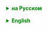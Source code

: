<details style="margin-top: 16px">
  <summary style="cursor: pointer; color: green;"><b>на Русском</b></summary>

## Java Collections Framework
**Java Collections Framework** (JCF) - это архитектура в Java, которая предоставляет структуры данных и алгоритмы для работы с коллекциями. JCF входит в состав Java Standard Edition и содержит набор интерфейсов и их реализаций, которые облегчают разработку программного обеспечения, работающего с группами объектов.

**Коллекция** в Java (и в программировании в целом) - это объект, который группирует множество элементов в одном контейнере. В Java коллекции используются для хранения, управления, получения  и обработки данных в виде группы объектов.

Коллекции облегчают организацию данных и манипулирование ими, предоставляя структурированный и удобный способ работы с группами объектов.

Все коллекции в Java являются параметризованными, что означает, что они могут работать с элементами любого ссылочного типа данных. Параметризация коллекций позволяет задать конкретный тип данных, с которым будет работать коллекция, что обеспечивает типобезопасность и избавляет от необходимости приведения типов при извлечении элементов из коллекции.

```
List<String> strings = new ArrayList<>();  // коллекция для строк
List<Integer> integers = new LinkedList<>();  // коллекция для целых чисел
```

В этом примере `strings` может содержать только строки, а `integers` - только целые числа. Если попытаться добавить элемент другого типа, то компилятор выдаст ошибку.

Java Collections Framework (JCF) предоставляет несколько видов коллекций, каждый из которых имеет свои особенности:

- **Списки (List)**: упорядоченные коллекции, которые поддерживают дубликаты и обеспечивают доступ к элементам по индексу.
- **Множества (Set)**: неупорядоченные коллекции, не поддерживающие дубликаты.
- **Очереди (Queue)**: коллекции, обеспечивающие упорядоченное хранение элементов в порядке их добавления.
- **Карты (Map)**: коллекции, хранящие данные в виде пар "ключ-значение".

Таким образом, коллекция в Java - это структура данных, которая позволяет группировать объекты и работать с ними как с единой сущностью.

![img](https://raw.githubusercontent.com/ait-tr/cohort35/main/basic_programming/lesson_45/img/Collection.jpeg)


### Основные интерфейсы и их реализации в JCF:

#### Интерфейсы:
    - `Collection`: базовый интерфейс для всех коллекций.
    - `List`: интерфейс для упорядоченных коллекций, поддерживающих дубликаты. Реализации: `ArrayList`, `LinkedList`, `Vector`.
    - `Set`: интерфейс для наборов уникальных элементов. Реализации: `HashSet`, `LinkedHashSet`, `TreeSet`.
    - `SortedSet`: интерфейс для сортированных наборов.
    - `Queue`: интерфейс для очередей. Реализации: `LinkedList`, `PriorityQueue`.
    - `Deque`: интерфейс для двусторонних очередей. Реализации: `LinkedList`, `ArrayDeque`.
    - `Map`: интерфейс для коллекций пар "ключ-значение". Реализации: `HashMap`, `LinkedHashMap`, `TreeMap`.
    - `SortedMap`: интерфейс для сортированных карт.

#### Реализации:
    - `ArrayList` - базируется на массиве, обеспечивает быстрый доступ по индексу.
    - `LinkedList` - базируется на двусвязном списке, обеспечивает быстрое добавление/удаление элементов.
    - `Vector` - аналогичен `ArrayList`, но синхронизирован.
    - `HashSet` - обеспечивает быстрый доступ к элементам, порядок следования не гарантирован.
    - `LinkedHashSet` - сохраняет порядок добавления элементов.
    - `TreeSet` - хранит элементы в отсортированном порядке.
    - `PriorityQueue` - организует элементы в порядке приоритета.
    - `ArrayDeque` - быстрое добавление/удаление элементов с обеих сторон очереди.
    - `HashMap` - быстрый доступ к элементам, порядок следования не гарантирован.
    - `LinkedHashMap` - сохраняет порядок добавления элементов.
    - `TreeMap` - хранит элементы в отсортированном порядке.

#### Алгоритмы:
    - JCF предоставляет стандартные алгоритмы для сортировки, поиска и перестановки элементов коллекций.
      Класс `Collections`, который предоставляет статические методы для работы с коллекциями. Эти методы включают алгоритмы сортировки, поиска и перестановки элементов. Вот несколько примеров:


#### Синхронизация и неизменяемость:
    - Для поддержки многопоточных операций в JCF есть синхронизированные обертки для коллекций и методы для создания неизменяемых коллекций.
      Большинство реализаций коллекций в Java Collections Framework не являются потокобезопасными, то есть не гарантируют корректное поведение при использовании из нескольких потоков одновременно. Однако для обеспечения потокобезопасности, в Java есть специальные методы, которые позволяют создавать синхронизированные обертки над коллекциями.

Примеры создания синхронизированных коллекций:

```
List<String> list = Collections.synchronizedList(new ArrayList<String>());
Set<String> set = Collections.synchronizedSet(new HashSet<String>());
Map<String, String> map = Collections.synchronizedMap(new HashMap<String, String>());
```

Что касается неизменяемости, то в Java есть методы, которые позволяют создать неизменяемые (immutable) коллекции. Это означает, что после создания такой коллекции, ее содержимое не может быть изменено. Пример создания неизменяемого списка:

```
List<String> list = Collections.unmodifiableList(new ArrayList<String>(Arrays.asList("a", "b", "c")));
```
Попытка добавить или удалить элемент из неизменяемой коллекции приведет к выбросу исключения `UnsupportedOperationException`.


Выбор конкретной реализации коллекции в JCF зависит от требований к производительности, порядку элементов и других факторов, специфичных для конкретной задачи.


### Итераторы

Итераторы играют ключевую роль в JCF, предоставляя способ обхода элементов коллекции. Интерфейс `Iterator` позволяет проходить по коллекции, не раскрывая её внутреннее представление. Расширенный интерфейс `ListIterator` добавляет возможность итерации в обоих направлениях и возможность модифицировать элементы при обходе.

### Конкурентные коллекции

Для многопоточных приложений важным дополнением к JCF являются конкурентные коллекции, находящиеся в пакете `java.util.concurrent`. Эти коллекции, такие как `ConcurrentHashMap`, `CopyOnWriteArrayList` и `BlockingQueue`, разработаны для использования в многопоточном контексте и помогают избежать проблем с синхронизацией и блокировками.

### Производительность

Выбор конкретной реализации коллекции может зависеть от требований к производительности. Например, `ArrayList` предпочтительнее, если часто нужен быстрый доступ по индексу, а `LinkedList` - если требуется частая вставка и удаление элементов.

### Синхронизация

Несмотря на то, что некоторые старые коллекции, такие как `Vector` и `Stack`, являются синхронизированными, для современных многопоточных приложений рекомендуется использовать конкурентные коллекции из пакета `java.util.concurrent`. Для обычных коллекций также можно использовать обёртки из классов `Collections.synchronizedList`, `Collections.synchronizedSet` и т.д., чтобы добавить базовую синхронизацию.


### Заключение

Java Collections Framework обеспечивает мощные инструменты для работы с данными в коллекциях, способствуя написанию более чистого, эффективного и масштабируемого кода. Благодаря широкому спектру реализаций, JCF может удовлетворить различные потребности в разработке программного обеспечения на Java.


</details>

<details style="margin-top: 16px">
  <summary style="cursor: pointer; color: green;"><b>English</b></summary>

## Java Collections Framework

**Java Collections Framework** (JCF) is an architecture in Java that provides data structures and algorithms for working with collections. JCF is part of the Java Standard Edition and contains a set of interfaces and their implementations that facilitate the development of software that works with groups of objects.

A **collection** in Java (and in programming in general) is an object that groups multiple elements within a single container. In Java, collections are used for storing, managing, retrieving, and processing data in the form of groups of objects.

Collections simplify the organization of data and its manipulation by providing a structured and convenient way to work with groups of objects.

All collections in Java are parameterized, meaning they can work with elements of any reference data type. The parameterization of collections allows specifying the exact data type with which the collection will work, ensuring type safety and eliminating the need for typecasting when retrieving elements from the collection.

```
List<String> strings = new ArrayList<>();  // a collection for strings
List<Integer> integers = new LinkedList<>();  // a collection for integers
```

In this example, `strings` can contain only strings, and `integers` can contain only integers. Attempting to add an element of another type will result in a compiler error.

The Java Collections Framework (JCF) offers several types of collections, each with its own features:

- **Lists (List)**: ordered collections that support duplicates and provide access to elements by index.
- **Sets (Set)**: unordered collections that do not support duplicates.
- **Queues (Queue)**: collections that provide ordered storage of elements as they are added.
- **Maps (Map)**: collections that store data in "key-value" pairs.

Thus, a collection in Java is a data structure that allows grouping objects and working with them as a single entity.

### Main interfaces and their implementations in JCF:

#### Interfaces:
    - `Collection`: the base interface for all collections.
    - `List`: an interface for ordered collections that support duplicates. Implementations: `ArrayList`, `LinkedList`, `Vector`.
    - `Set`: an interface for sets of unique elements. Implementations: `HashSet`, `LinkedHashSet`, `TreeSet`.
    - `SortedSet`: an interface for sorted sets.
    - `Queue`: an interface for queues. Implementations: `LinkedList`, `PriorityQueue`.
    - `Deque`: an interface for double-ended queues. Implementations: `LinkedList`, `ArrayDeque`.
    - `Map`: an interface for collections of "key-value" pairs. Implementations: `HashMap`, `LinkedHashMap`, `TreeMap`.
    - `SortedMap`: an interface for sorted maps.

#### Implementations:
    - `ArrayList` - based on an array, provides fast access by index.
    - `LinkedList` - based on a doubly-linked list, provides fast addition/removal of elements.
    - `Vector` - similar to `ArrayList`, but synchronized.
    - `HashSet` - provides fast access to elements, the order of elements is not guaranteed.
    - `LinkedHashSet` - maintains the order of elements as they were added.
    - `TreeSet` - stores elements in sorted order.
    - `PriorityQueue` - organizes elements in priority order.
    - `ArrayDeque` - allows fast addition/removal of elements from both ends of the queue.
    - `HashMap` - provides fast access to elements, the order of elements is not guaranteed.
    - `LinkedHashMap` - maintains the order of elements as they were added.
    - `TreeMap` - stores elements in sorted order.

#### Algorithms:
- The JCF provides standard algorithms for sorting, searching, and permuting the elements of collections.
  The `Collections` class offers static methods for working with collections. These methods include algorithms for sorting, searching, and permuting elements. Here are some examples:


#### Synchronization and Immutability:
- For supporting multi-threaded operations in JCF, there are synchronized wrappers for collections and methods for creating immutable collections.
  Most of the collection implementations in the Java Collections Framework are not thread-safe, meaning they do not guarantee correct behavior when used concurrently by multiple threads. However, for ensuring thread safety, Java provides special methods that allow creating synchronized wrappers over collections.

Examples of creating synchronized collections:

```
List<String> list = Collections.synchronizedList(new ArrayList<String>());
Set<String> set = Collections.synchronizedSet(new HashSet<String>());
Map<String, String> map = Collections.synchronizedMap(new HashMap<String, String>());
```

As for immutability, Java has methods that allow the creation of immutable collections. This means that once such a collection is created, its contents cannot be changed. An example of creating an immutable list:

```
List<String> list = Collections.unmodifiableList(new ArrayList<String>(Arrays.asList("a", "b", "c")));
```
Attempting to add or remove elements from an immutable collection will throw an `UnsupportedOperationException`.


Choosing a specific JCF collection implementation depends on performance requirements, order of elements, and other factors specific to the task at hand.


### Iterators

Iterators play a key role in JCF, providing a way to traverse the elements of a collection. The `Iterator` interface allows for going through a collection without revealing its internal representation. The extended `ListIterator` interface adds the capability to iterate in both directions and to modify elements during traversal.

### Concurrent Collections

For multi-threaded applications, an important addition to JCF is the concurrent collections found in the `java.util.concurrent` package. These collections, such as `ConcurrentHashMap`, `CopyOnWriteArrayList`, and `BlockingQueue`, are designed for use in a multi-threaded context and help avoid synchronization issues and locking problems.

### Performance

The choice of a particular collection implementation may depend on performance requirements. For instance, `ArrayList` is preferable if fast index-based access is frequently needed, whereas `LinkedList` is better for frequent insertions and deletions.

### Synchronization

Even though some older collections like `Vector` and `Stack` are synchronized, for modern multi-threaded applications, it is recommended to use concurrent collections from the `java.util.concurrent` package. For regular collections, wrappers from `Collections.synchronizedList`, `Collections.synchronizedSet`, etc., can also be used to add basic synchronization.


### Conclusion

The Java Collections Framework provides powerful tools for working with data in collections, contributing to writing cleaner, more efficient, and scalable code. Thanks to a wide range of implementations, the JCF can satisfy various needs in software development with Java.


</details>